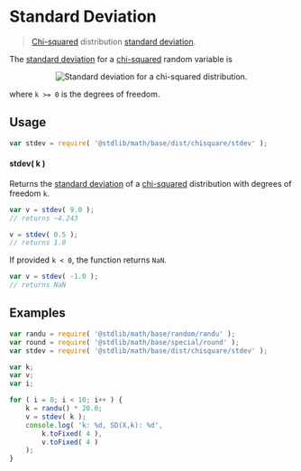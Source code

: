 # Standard Deviation

> [Chi-squared][chisquare-distribution] distribution [standard deviation][stdev].


<!-- Section to include introductory text. Make sure to keep an empty line after the intro `section` element and another before the `/section` close. -->

<section class="intro">

The [standard deviation][stdev] for a [chi-squared][chisquare-distribution] random variable is

<!-- <equation class="equation" label="eq:stdev" align="center" raw="\sigma = \sqrt{2k}" alt="Standard deviation for a chi-squared distribution."> -->

<div class="equation" align="center" data-raw-text="\sigma = \sqrt{2k}" data-equation="eq:stdev">
    <img src="" alt="Standard deviation for a chi-squared distribution.">
    <br>
</div>

<!-- </equation> -->

where `k >= 0` is the degrees of freedom.

</section>

<!-- /.intro -->

<!-- Package usage documentation. -->

<section class="usage">

## Usage

``` javascript
var stdev = require( '@stdlib/math/base/dist/chisquare/stdev' );
```

#### stdev( k )

Returns the [standard deviation][stdev] of a [chi-squared][chisquare-distribution] distribution with degrees of freedom `k`.

``` javascript
var v = stdev( 9.0 );
// returns ~4.243

v = stdev( 0.5 );
// returns 1.0
```

If provided `k < 0`, the function returns `NaN`.

``` javascript
var v = stdev( -1.0 );
// returns NaN
```

</section>

<!-- /.usage -->

<!-- Package usage notes. Make sure to keep an empty line after the `section` element and another before the `/section` close. -->

<section class="notes">

</section>

<!-- /.notes -->

<!-- Package usage examples. -->

<section class="examples">

## Examples

``` javascript
var randu = require( '@stdlib/math/base/random/randu' );
var round = require( '@stdlib/math/base/special/round' );
var stdev = require( '@stdlib/math/base/dist/chisquare/stdev' );

var k;
var v;
var i;

for ( i = 0; i < 10; i++ ) {
    k = randu() * 20.0;
    v = stdev( k );
    console.log( 'k: %d, SD(X,k): %d',
        k.toFixed( 4 ),
        v.toFixed( 4 )
    );
}
```

</section>

<!-- /.examples -->

<!-- Section to include cited references. If references are included, add a horizontal rule *before* the section. Make sure to keep an empty line after the `section` element and another before the `/section` close. -->

<section class="references">

</section>

<!-- /.references -->

<!-- Section for all links. Make sure to keep an empty line after the `section` element and another before the `/section` close. -->

<section class="links">

[chisquare-distribution]: https://en.wikipedia.org/wiki/Chi-squared_distribution
[stdev]: https://en.wikipedia.org/wiki/Standard_deviation

</section>

<!-- /.links -->
